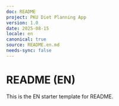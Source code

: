 ```yaml
---
doc: README
project: PKU Diet Planning App
version: 1.0
date: 2025-08-15
locale: en
canonical: true
source: README.en.md
needs-sync: false
---
```


# README (EN)

This is the EN starter template for README.
